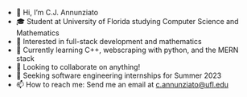 - 👋 Hi, I’m C.J. Annunziato
- 🎓 Student at University of Florida studying Computer Science and Mathematics
- 👀 Interested in full-stack development and mathematics
- 🌱 Currently learning C++, webscraping with python, and the MERN stack
- 💞️ Looking to collaborate on anything!
- 💼 Seeking software engineering internships for Summer 2023
- 📫 How to reach me: Send me an email at c.annunziato@ufl.edu


<!---
cjannun/cjannun is a ✨ special ✨ repository because its `README.md` (this file) appears on your GitHub profile.
You can click the Preview link to take a look at your changes.
--->
